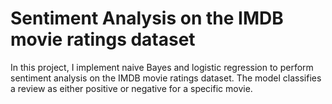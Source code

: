 # Sentiment Analysis on the IMDB movie ratings dataset
In this project, I implement naive Bayes and logistic regression to perform sentiment analysis on the IMDB movie ratings dataset. The model classifies a review as either positive or negative for a specific movie. 

